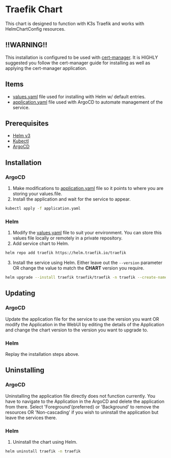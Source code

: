 # Traefik Chart
This chart is designed to function with K3s Traefik and works with HelmChartConfig resources.

## !!WARNING!!
This installation is configured to be used with [cert-manager](../cert-manager/README.md). It is HIGHLY suggested you follow the cert-manager guide for installing as well as applying the cert-manager application. 

## Items
* [values.yaml](values.yaml) file used for installing with Helm w/ default entries.
* [application.yaml](application.yaml) file used with ArgoCD to automate management of the service.

## Prerequisites
* [Helm v3](https://helm.sh/docs/intro/install/)
* [Kubectl](https://kubernetes.io/docs/tasks/tools/#kubectl)
* [ArgoCD](../argocd/README.md)

## Installation
### ArgoCD
1. Make modifications to [application.yaml](application.yaml) file so it points to where you are storing your values.file.
2. Install the application and wait for the service to appear.
```bash
kubectl apply -f application.yaml
```

### Helm
1. Modify the [values.yaml](values.yaml) file to suit your environment. You can store this values file locally or remotely in a private repository.
2. Add service chart to Helm.
```bash
helm repo add traefik https://helm.traefik.io/traefik
```
3. Install the service using Helm. Either leave out the `--version` parameter OR change the value to match the **CHART** version you require.
```bash
helm upgrade --install traefik traefik/traefik -n traefik --create-namespace -f values.yaml --version 31.0.0 --atomic
```

## Updating
### ArgoCD
Update the application file for the service to use the version you want OR modify the Application in the WebUI by editing the details of the Application and change the chart version to the version you want to upgrade to.
### Helm
Replay the installation steps above.

## Uninstalling
### ArgoCD
Uninstalling the application file directly does not function currently. You have to navigate to the Application in the ArgoCD and delete the application from there. Select 'Foreground'(preferred) or 'Background' to remove the resources OR 'Non-cascading' if you wish to uninstall the application but leave the services there.

### Helm
1. Uninstall the chart using Helm.
```bash
helm uninstall traefik -n traefik
```